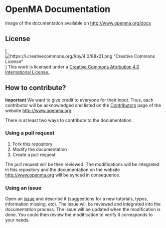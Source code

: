 # OpenMA Documentation
Image of the documentation available on http://www.openma.org/docs

## License

[![https://i.creativecommons.org/l/by/4.0/88x31.png "Creative Commons License"](http://creativecommons.org/licenses/by/4.0/)] This work is licensed under a [Creative Commons Attribution 4.0 International License.](https://creativecommons.org/licenses/by/4.0/).

## How to contribute?

**Important** We want to give credit to everyone for their input. Thus, each contributor will be acknowledged and listed on the [Contributors](http://openma.org/docs/contributors) page of the website http://www.openma.org.

There is at least two ways to contribute to the documentation. 

### Using a pull request

 1. Fork this repository
 2. Modify the documentation
 3. Create a pull request
 
The pull request will be then reviewed. The modifications will be integrated in this repository and the documentation on the website http://www.openma.org will be synced in consequence.

### Using an issue

Open an [issue](https://github.com/openma/openma-doc/issues) and describe it (suggestions for a new tutorials, typos, information missing, etc). The issue will be reviewed and integrated into the documentation process. The issue will be updated when the modification is done. You could then review the modification to verify it corresponds to your needs.
